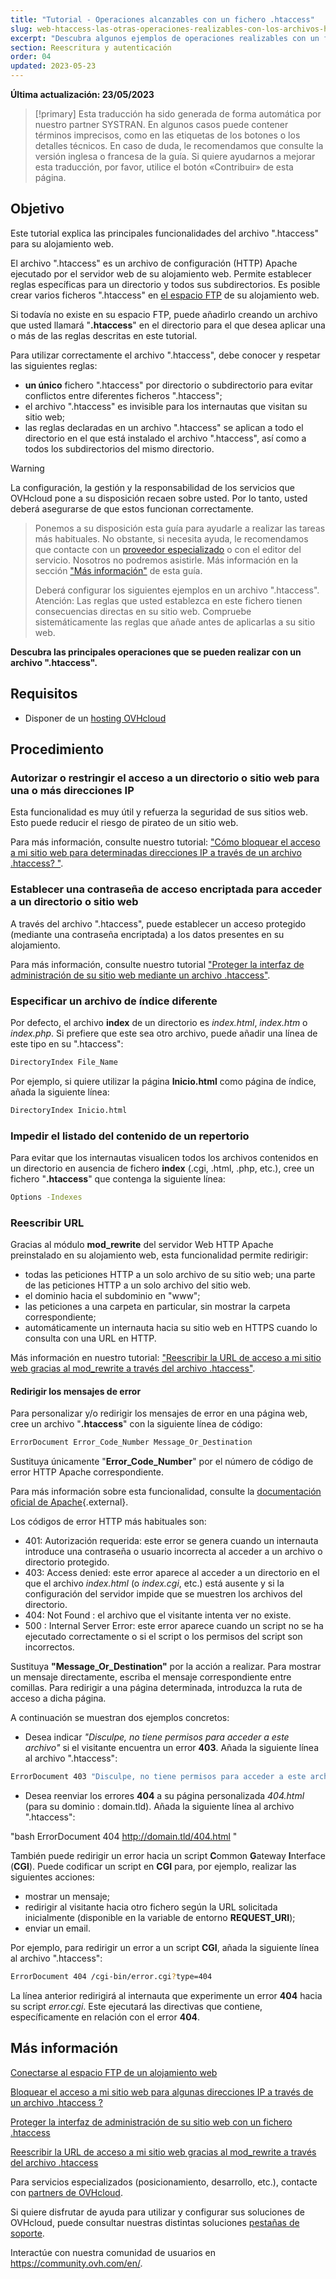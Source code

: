 ```yaml
---
title: "Tutorial - Operaciones alcanzables con un fichero .htaccess"
slug: web-htaccess-las-otras-operaciones-realizables-con-los-archivos-htaccess
excerpt: "Descubra algunos ejemplos de operaciones realizables con un fichero .htaccess"
section: Reescritura y autenticación
order: 04
updated: 2023-05-23
---
```


**Última actualización: 23/05/2023**

> [!primary]
> Esta traducción ha sido generada de forma automática por nuestro partner SYSTRAN. En algunos casos puede contener términos imprecisos, como en las etiquetas de los botones o los detalles técnicos. En caso de duda, le recomendamos que consulte la versión inglesa o francesa de la guía. Si quiere ayudarnos a mejorar esta traducción, por favor, utilice el botón «Contribuir» de esta página.
>

## Objetivo

Este tutorial explica las principales funcionalidades del archivo ".htaccess" para su alojamiento web.

El archivo ".htaccess" es un archivo de configuración (HTTP) Apache ejecutado por el servidor web de su alojamiento web. Permite establecer reglas específicas para un directorio y todos sus subdirectorios. Es posible crear varios ficheros ".htaccess" en [el espacio FTP](/pages/web/hosting/ftp_connection/) de su alojamiento web. 

Si todavía no existe en su espacio FTP, puede añadirlo creando un archivo que usted llamará "**.htaccess**" en el directorio para el que desea aplicar una o más de las reglas descritas en este tutorial.

Para utilizar correctamente el archivo ".htaccess", debe conocer y respetar las siguientes reglas: 

- **un único** fichero ".htaccess" por directorio o subdirectorio para evitar conflictos entre diferentes ficheros ".htaccess";
- el archivo ".htaccess" es invisible para los internautas que visitan su sitio web;
- las reglas declaradas en un archivo ".htaccess" se aplican a todo el directorio en el que está instalado el archivo ".htaccess", así como a todos los subdirectorios del mismo directorio.

> [!warning]
>
La configuración, la gestión y la responsabilidad de los servicios que OVHcloud pone a su disposición recaen sobre usted. Por lo tanto, usted deberá asegurarse de que estos funcionan correctamente.
> 
> Ponemos a su disposición esta guía para ayudarle a realizar las tareas más habituales. No obstante, si necesita ayuda, le recomendamos que contacte con un [proveedor especializado](https://partner.ovhcloud.com/es/directory/) o con el editor del servicio. Nosotros no podremos asistirle. Más información en la sección ["Más información"](#go-further) de esta guía.
>
> Deberá configurar los siguientes ejemplos en un archivo ".htaccess". Atención: Las reglas que usted establezca en este fichero tienen consecuencias directas en su sitio web. Compruebe sistemáticamente las reglas que añade antes de aplicarlas a su sitio web. 
> 

**Descubra las principales operaciones que se pueden realizar con un archivo ".htaccess".**

## Requisitos

- Disponer de un [hosting OVHcloud](https://www.ovhcloud.com/es/web-hosting/)

## Procedimiento

### Autorizar o restringir el acceso a un directorio o sitio web para una o más direcciones IP

Esta funcionalidad es muy útil y refuerza la seguridad de sus sitios web. Esto puede reducir el riesgo de pirateo de un sitio web.

Para más información, consulte nuestro tutorial: ["Cómo bloquear el acceso a mi sitio web para determinadas direcciones IP a través de un archivo .htaccess? "](/pages/web/hosting/htaccess_how_to_block_a_specific_ip_address_from_accessing_your_website/).

### Establecer una contraseña de acceso encriptada para acceder a un directorio o sitio web

A través del archivo ".htaccess", puede establecer un acceso protegido (mediante una contraseña encriptada) a los datos presentes en su alojamiento.

Para más información, consulte nuestro tutorial ["Proteger la interfaz de administración de su sitio web mediante un archivo .htaccess"](/pages/web/hosting/htaccess_protect_directory_by_password/).

### Especificar un archivo de índice diferente

Por defecto, el archivo **index** de un directorio es *index.html*, *index.htm* o *index.php*. Si prefiere que este sea otro archivo, puede añadir una línea de este tipo en su ".htaccess":

```bash
DirectoryIndex File_Name
```

Por ejemplo, si quiere utilizar la página **Inicio.html** como página de índice, añada la siguiente línea:

```bash
DirectoryIndex Inicio.html
```

### Impedir el listado del contenido de un repertorio

Para evitar que los internautas visualicen todos los archivos contenidos en un directorio en ausencia de fichero **index** (.cgi, .html, .php, etc.), cree un fichero "**.htaccess**" que contenga la siguiente línea:

```bash
Options -Indexes
```

### Reescribir URL

Gracias al módulo **mod_rewrite** del servidor Web HTTP Apache preinstalado en su alojamiento web, esta funcionalidad permite redirigir:

- todas las peticiones HTTP a un solo archivo de su sitio web;
una parte de las peticiones HTTP a un solo archivo del sitio web.
- el dominio hacia el subdominio en "www";
- las peticiones a una carpeta en particular, sin mostrar la carpeta correspondiente;
- automáticamente un internauta hacia su sitio web en HTTPS cuando lo consulta con una URL en HTTP.

Más información en nuestro tutorial: ["Reescribir la URL de acceso a mi sitio web gracias al mod_rewrite a través del archivo .htaccess"](/pages/web/hosting/htaccess_url_rewriting_using_mod_rewrite/).

#### Redirigir los mensajes de error

Para personalizar y/o redirigir los mensajes de error en una página web, cree un archivo "**.htaccess**" con la siguiente línea de código:

```bash
ErrorDocument Error_Code_Number Message_Or_Destination
```

Sustituya únicamente "**Error_Code_Number**" por el número de código de error HTTP Apache correspondiente. 

Para más información sobre esta funcionalidad, consulte la [documentación oficial de Apache](https://httpd.apache.org/docs/trunk/es/custom-error.html){.external}.

Los códigos de error HTTP más habituales son:

- 401: Autorización requerida: este error se genera cuando un internauta introduce una contraseña o usuario incorrecta al acceder a un archivo o directorio protegido.
- 403: Access denied: este error aparece al acceder a un directorio en el que el archivo *index.html* (o *index.cgi*, etc.) está ausente y si la configuración del servidor impide que se muestren los archivos del directorio.
- 404: Not Found : el archivo que el visitante intenta ver no existe.
- 500 : Internal Server Error: este error aparece cuando un script no se ha ejecutado correctamente o si el script o los permisos del script son incorrectos.

Sustituya **"Message_Or_Destination"** por la acción a realizar. Para mostrar un mensaje directamente, escriba el mensaje correspondiente entre comillas. Para redirigir a una página determinada, introduzca la ruta de acceso a dicha página. 

A continuación se muestran dos ejemplos concretos:

- Desea indicar *"Disculpe, no tiene permisos para acceder a este archivo"* si el visitante encuentra un error **403**. Añada la siguiente línea al archivo ".htaccess":

```bash
ErrorDocument 403 "Disculpe, no tiene permisos para acceder a este archivo"
```

- Desea reenviar los errores **404** a su página personalizada *404.html* (para su dominio : domain.tld). Añada la siguiente línea al archivo ".htaccess":

"bash
ErrorDocument 404 http://domain.tld/404.html
"

También puede redirigir un error hacia un script **C**ommon **G**ateway **I**nterface (**CGI**). Puede codificar un script en **CGI** para, por ejemplo, realizar las siguientes acciones:
 
- mostrar un mensaje;
- redirigir al visitante hacia otro fichero según la URL solicitada inicialmente (disponible en la variable de entorno **REQUEST_URI**);
- enviar un email.

Por ejemplo, para redirigir un error a un script **CGI**, añada la siguiente línea al archivo ".htaccess":

```bash
ErrorDocument 404 /cgi-bin/error.cgi?type=404
```

La línea anterior redirigirá al internauta que experimente un error **404** hacia su script *error.cgi*. Este ejecutará las directivas que contiene, específicamente en relación con el error **404**.

## Más información <a name="go-further"></a>

[Conectarse al espacio FTP de un alojamiento web](/pages/web/hosting/ftp_connection/)

[Bloquear el acceso a mi sitio web para algunas direcciones IP a través de un archivo .htaccess ?](/pages/web/hosting/htaccess_how_to_block_a_specific_ip_address_from_accessing_your_website/)

[Proteger la interfaz de administración de su sitio web con un fichero .htaccess](/pages/web/hosting/htaccess_protect_directory_by_password/)

[Reescribir la URL de acceso a mi sitio web gracias al mod_rewrite a través del archivo .htaccess](/pages/web/hosting/htaccess_url_rewriting_using_mod_rewrite/)

Para servicios especializados (posicionamiento, desarrollo, etc.), contacte con [partners de OVHcloud](https://partner.ovhcloud.com/es/directory/).

Si quiere disfrutar de ayuda para utilizar y configurar sus soluciones de OVHcloud, puede consultar nuestras distintas soluciones [pestañas de soporte](https://www.ovhcloud.com/es/support-levels/).

Interactúe con nuestra comunidad de usuarios en <https://community.ovh.com/en/>.